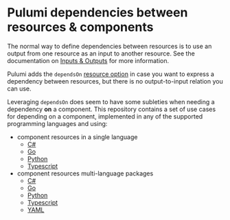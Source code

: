 # Pulumi dependencies between resources & components

The normal way to define dependencies between resources is to use an output from one resource as
an input to another resource. See the documentation on 
[Inputs & Outputs](https://www.pulumi.com/docs/intro/concepts/inputs-outputs/) for more information.

Pulumi adds the `dependsOn` [resource option](https://www.pulumi.com/docs/intro/concepts/resources/options/dependson/)
in case you want to express a dependency between resources, but there is no output-to-input 
relation you can use.

Leveraging `dependsOn` does seem to have some subleties when needing a dependency **on** a component. 
This repository contains a set of use cases for depending on a component, implemented in any of the
supported programming languages and using:

* component resources in a single language
  * [C#](./single/cs/)
  * [Go](./single/go/)
  * [Python](./single/python/)
  * [Typescript](./single/ts/)
* component resources multi-language packages
  * [C#](./mlc/cs/)
  * [Go](./mlc/go/)
  * [Python](./mlc/python/)
  * [Typescript](./mlc/ts/)
  * [YAML](./mlc/yaml/)
